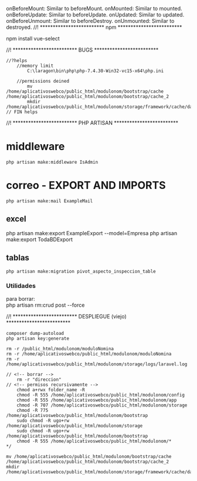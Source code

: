 onBeforeMount: Similar to beforeMount.
onMounted: Similar to mounted.
onBeforeUpdate: Similar to beforeUpdate.
onUpdated: Similar to updated.
onBeforeUnmount: Similar to beforeDestroy.
onUnmounted: Similar to destroyed.
//! ************************* npm *************************

npm install vue-select


//! ************************* BUGS *************************

    //?helps
        //memory limit
            C:\laragon\bin\php\php-7.4.30-Win32-vc15-x64\php.ini

        //permissions deined
            mv /home/aplicativoswebco/public_html/modulonom/bootstrap/cache /home/aplicativoswebco/public_html/modulonom/bootstrap/cache_2
            mkdir /home/aplicativoswebco/public_html/modulonom/storage/framework/cache/data
    // FIN helps


//! ************************* PHP ARTISAN *************************

# middleware
    php artisan make:middleware IsAdmin

# correo - EXPORT AND IMPORTS
    php artisan make:mail ExampleMail

## excel
php artisan make:export ExampleExport --model=Empresa
php artisan make:export TodaBDExport

## tablas
    php artisan make:migration pivot_aspecto_inspeccion_table

### Utilidades
para borrar:  
php artisan rm:crud post --force


//! ************************* DESPLIEGUE (viejo) *************************

    composer dump-autoload
    php artisan key:generate

    rm -r /public_html/modulonom/moduloNomina
    rm -r /home/aplicativoswebco/public_html/modulonom/moduloNomina
    rm -r /home/aplicativoswebco/public_html/modulonom/storage/logs/laravel.log

    // <!-- borrar -->
        rm -r "direccion"
    // <!-- permisos recursivamente -->
        chmod a+rwx folder_name -R
        chmod -R 555 /home/aplicativoswebco/public_html/modulonom/config
        chmod -R 555 /home/aplicativoswebco/public_html/modulonom/app
        chmod -R 707 /home/aplicativoswebco/public_html/modulonom/storage
        chmod -R 775 /home/aplicativoswebco/public_html/modulonom/bootstrap
        sudo chmod -R ugo+rw /home/aplicativoswebco/public_html/modulonom/storage
        sudo chmod -R ugo+rw /home/aplicativoswebco/public_html/modulonom/bootstrap
        chmod -R 555 /home/aplicativoswebco/public_html/modulonom/*
    */

    mv /home/aplicativoswebco/public_html/modulonom/bootstrap/cache /home/aplicativoswebco/public_html/modulonom/bootstrap/cache_2
    mkdir /home/aplicativoswebco/public_html/modulonom/storage/framework/cache/data
